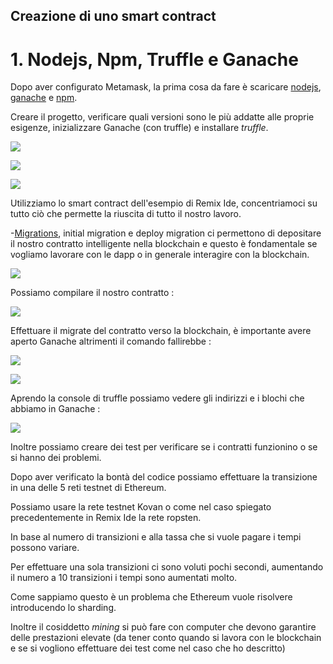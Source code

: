 ## Creazione di uno smart contract 

# 1. Nodejs, Npm, Truffle e Ganache

Dopo aver configurato Metamask, la prima cosa da fare è scaricare [nodejs](https://nodejs.org/it/), [ganache](https://trufflesuite.com/ganache/) e [npm](https://www.npmjs.com/).

Creare il progetto, verificare quali versioni sono le  più addatte alle proprie esigenze, inizializzare Ganache (con truffle) e installare *truffle*.

![](https://github.com/Erxhes/progetto/blob/main/image/gjkl.png)

![](https://github.com/Erxhes/progetto/blob/main/image/ganache.png)


![](https://github.com/Erxhes/progetto/blob/main/image/ffdff.png)


Utilizziamo lo smart contract dell'esempio di Remix Ide, concentriamoci su tutto ciò che permette la riuscita di tutto il nostro lavoro.

-[Migrations](https://github.com/Erxhes/progetto/blob/main/codici/Migrations.sol), initial migration e deploy migration ci permettono di depositare il nostro             contratto intelligente nella blockchain e questo è fondamentale se vogliamo lavorare con le dapp o in generale interagire con la blockchain.

![](https://github.com/Erxhes/progetto/blob/main/image/dvvdzv%20zab.png)


Possiamo compilare il nostro contratto : 

![](https://github.com/Erxhes/progetto/blob/main/image/compile.png)


Effettuare il migrate del contratto verso la blockchain, è importante avere aperto Ganache altrimenti il comando fallirebbe : 

![](https://github.com/Erxhes/progetto/blob/main/image/migrate.png)

![](https://github.com/Erxhes/progetto/blob/main/image/migrate%202.png)

Aprendo la console di truffle possiamo vedere gli indirizzi e i blochi che abbiamo in Ganache : 

![](https://github.com/Erxhes/progetto/blob/main/image/account.png)

Inoltre possiamo creare dei test per verificare se i contratti funzionino o se si hanno dei problemi.

Dopo aver verificato la bontà del codice possiamo effettuare la transizione in una delle 5 reti testnet di Ethereum.

Possiamo usare la rete testnet Kovan o come nel caso spiegato precedentemente in Remix Ide la rete ropsten.

In base al numero di transizioni e alla tassa che si vuole pagare i tempi possono variare.

Per effettuare una sola transizioni ci sono voluti pochi secondi, aumentando il numero a 10 transizioni i tempi sono aumentati molto.

Come sappiamo questo è un problema che Ethereum vuole risolvere introducendo lo sharding.

Inoltre il cosiddetto *mining* si può fare con computer che devono garantire delle prestazioni elevate (da tener conto quando si lavora con le blockchain e se si vogliono effettuare dei test come nel caso che ho descritto)




